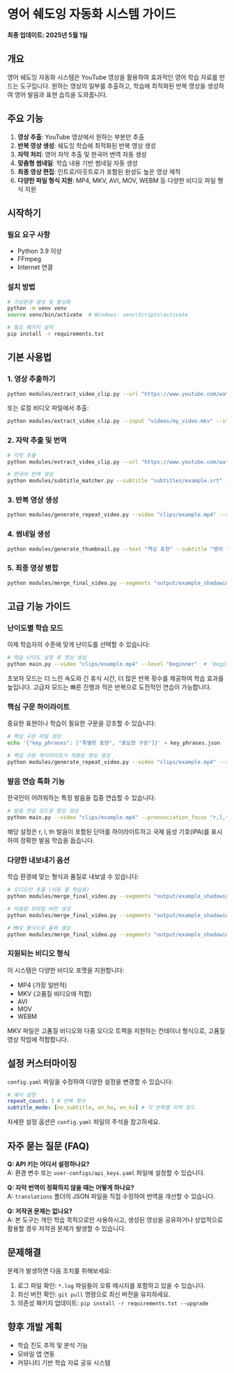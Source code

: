 # 영어 쉐도잉 자동화 시스템 가이드

**최종 업데이트: 2025년 5월 1일**

## 개요

영어 쉐도잉 자동화 시스템은 YouTube 영상을 활용하여 효과적인 영어 학습 자료를 만드는 도구입니다. 원하는 영상의 일부를 추출하고, 학습에 최적화된 반복 영상을 생성하여 영어 발음과 표현 습득을 도와줍니다.

## 주요 기능

1. **영상 추출**: YouTube 영상에서 원하는 부분만 추출
2. **반복 영상 생성**: 쉐도잉 학습에 최적화된 반복 영상 생성
3. **자막 처리**: 영어 자막 추출 및 한국어 번역 자동 생성
4. **맞춤형 썸네일**: 학습 내용 기반 썸네일 자동 생성
5. **최종 영상 편집**: 인트로/아웃트로가 포함된 완성도 높은 영상 제작
6. **다양한 파일 형식 지원**: MP4, MKV, AVI, MOV, WEBM 등 다양한 비디오 파일 형식 지원

## 시작하기

### 필요 요구 사항

- Python 3.9 이상
- FFmpeg
- Internet 연결

### 설치 방법

```bash
# 가상환경 생성 및 활성화
python -m venv venv
source venv/bin/activate  # Windows: venv\Scripts\activate

# 필요 패키지 설치
pip install -r requirements.txt
```

## 기본 사용법

### 1. 영상 추출하기

```bash
python modules/extract_video_clip.py --url "https://www.youtube.com/watch?v=EXAMPLE" --start "00:01:30" --end "00:02:45" --output "clips/example.mp4"
```

또는 로컬 비디오 파일에서 추출:

```bash
python modules/extract_video_clip.py --input "videos/my_video.mkv" --start "00:01:30" --end "00:02:45" --output "clips/example.mp4"
```

### 2. 자막 추출 및 번역

```bash
# 자막 추출
python modules/extract_video_clip.py --url "https://www.youtube.com/watch?v=EXAMPLE" --subtitle_only

# 한국어 번역 생성
python modules/subtitle_matcher.py --subtitle "subtitles/example.srt" --output "translations/example.json"
```

### 3. 반복 영상 생성

```bash
python modules/generate_repeat_video.py --video "clips/example.mp4" --subtitle "subtitles/example.srt" --output "output/example_shadowing.mp4" --config "config.yaml" --translation "translations/example.json"
```

### 4. 썸네일 생성

```bash
python modules/generate_thumbnail.py --text "핵심 표현" --subtitle "영어 쉐도잉" --output "thumbnails/example.jpg" --template "professional"
```

### 5. 최종 영상 병합

```bash
python modules/merge_final_video.py --segments "output/example_shadowing.mp4" --output "final/example_final.mp4" --title "영어 쉐도잉 #1" --watermark "@영어쉐도잉"
```

## 고급 기능 가이드

### 난이도별 학습 모드

이제 학습자의 수준에 맞게 난이도를 선택할 수 있습니다:

```bash
# 학습 난이도 설정 후 영상 생성
python main.py --video "clips/example.mp4" --level "beginner"  # 'beginner', 'intermediate', 'advanced' 중 선택
```

초보자 모드는 더 느린 속도와 긴 휴식 시간, 더 많은 반복 횟수를 제공하여 학습 효과를 높입니다. 고급자 모드는 빠른 진행과 적은 반복으로 도전적인 연습이 가능합니다.

### 핵심 구문 하이라이트

중요한 표현이나 학습이 필요한 구문을 강조할 수 있습니다:

```bash
# 핵심 구문 파일 생성
echo '{"key_phrases": ["특별한 표현", "중요한 구문"]}' > key_phrases.json

# 핵심 구문 하이라이트가 적용된 영상 생성
python modules/generate_repeat_video.py --video "clips/example.mp4" --subtitle "subtitles/example.srt" --output "output/example_highlighted.mp4" --key_phrases "key_phrases.json"
```

### 발음 연습 특화 기능

한국인이 어려워하는 특정 발음을 집중 연습할 수 있습니다:

```bash
# 발음 연습 모드로 영상 생성
python main.py --video "clips/example.mp4" --pronunciation_focus "r,l,th" --ipa_display
```

해당 설정은 r, l, th 발음이 포함된 단어를 하이라이트하고 국제 음성 기호(IPA)를 표시하여 정확한 발음 학습을 돕습니다.

### 다양한 내보내기 옵션

학습 환경에 맞는 형식과 품질로 내보낼 수 있습니다:

```bash
# 오디오만 추출 (이동 중 학습용)
python modules/merge_final_video.py --segments "output/example_shadowing.mp4" --output "final/example_audio.mp3" --format "audio_only"

# 저용량 모바일 버전 생성
python modules/merge_final_video.py --segments "output/example_shadowing.mp4" --output "final/example_mobile.mp4" --quality "low"

# MKV 형식으로 출력 생성
python modules/merge_final_video.py --segments "output/example_shadowing.mp4" --output "final/example_final.mkv" --title "영어 쉐도잉 #1"
```

### 지원되는 비디오 형식

이 시스템은 다양한 비디오 포맷을 지원합니다:

- MP4 (가장 일반적)
- MKV (고품질 비디오에 적합)
- AVI
- MOV
- WEBM

MKV 파일은 고품질 비디오와 다중 오디오 트랙을 지원하는 컨테이너 형식으로, 고품질 영상 작업에 적합합니다.

## 설정 커스터마이징

`config.yaml` 파일을 수정하여 다양한 설정을 변경할 수 있습니다:

```yaml
# 예시 설정
repeat_count: 3 # 반복 횟수
subtitle_mode: [no_subtitle, en_ko, en_ko] # 각 반복별 자막 모드
```

자세한 설정 옵션은 `config.yaml` 파일의 주석을 참고하세요.

## 자주 묻는 질문 (FAQ)

**Q: API 키는 어디서 설정하나요?**  
A: 환경 변수 또는 `user-configs/api_keys.yaml` 파일에 설정할 수 있습니다.

**Q: 자막 번역이 정확하지 않을 때는 어떻게 하나요?**  
A: `translations` 폴더의 JSON 파일을 직접 수정하여 번역을 개선할 수 있습니다.

**Q: 저작권 문제는 없나요?**  
A: 본 도구는 개인 학습 목적으로만 사용하시고, 생성된 영상을 공유하거나 상업적으로 활용할 경우 저작권 문제가 발생할 수 있습니다.

## 문제해결

문제가 발생하면 다음 조치를 취해보세요:

1. 로그 파일 확인: `*.log` 파일들이 오류 메시지를 포함하고 있을 수 있습니다.
2. 최신 버전 확인: `git pull` 명령으로 최신 버전을 유지하세요.
3. 의존성 패키지 업데이트: `pip install -r requirements.txt --upgrade`

## 향후 개발 계획

- 학습 진도 추적 및 분석 기능
- 모바일 앱 연동
- 커뮤니티 기반 학습 자료 공유 시스템
